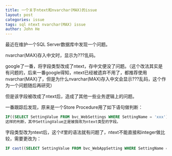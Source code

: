 ```yaml
---
title: 一个关于ntext和nvarchar(MAX)的issue
layout: post
categories: issue
tags: sql ntext nvarchar(MAX) issue
author: John He
---
```


最近在维护一个SQL Server数据库中发现一个问题。


nvarchar(MAX)存入中文时，显示为???乱码。


google了一番，将字段类型改成了ntext，存中文便没了问题。（这个改法其实是有问题的，后来一番google得知，ntext已经被遗弃不用了，都推荐使用nvarchar(MAX)了，但是为什么nvarchar(MAX)存入中文会显示???乱码，这个作为一个问题随后再研究）


但是该字段被改成了ntext后，造成了其他一些业务逻辑上的问题。


一番跟踪后发现，原来是一个Store Procedure用了如下语句做判断：

```sql
IF((SELECT SettingValue FROM bvc_WebSettings WHERE SettingName = 'xxx') = 1)
这样的判断，其中SettingValue正是被我改为ntext类型的字段。
```


字段类型改为ntext后，这个if里的语法就有问题了，ntext不能直接和integer做比较，需要更改为：

```sql
IF cast((SELECT SettingValue FROM bvc_WebAppSetting WHERE SettingName = 'xxx') as nvarchar(max)) = 1
```